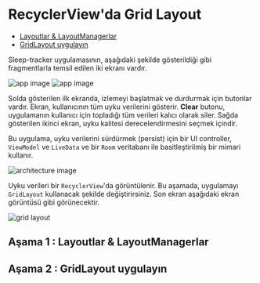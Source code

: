 # <a name="1"></a>RecyclerView'da Grid Layout

- [Layoutlar & LayoutManagerlar](#a)
- [GridLayout uygulayın](#b)

Sleep-tracker uygulamasının, aşağıdaki şekilde gösterildiği gibi fragmentlarla temsil edilen iki ekranı vardır.

![app image](https://developer.android.com/codelabs/kotlin-android-training-grid-layout/img/76d78f63f88c3c86.png)
![app image](https://developer.android.com/codelabs/kotlin-android-training-grid-layout/img/43590f0a4c00e138.png)

Solda gösterilen ilk ekranda, izlemeyi başlatmak ve durdurmak için butonlar vardır. Ekran, kullanıcının tüm uyku verilerini gösterir. **Clear** butonu, uygulamanın kullanıcı için topladığı tüm verileri kalıcı olarak siler. Sağda gösterilen ikinci ekran, uyku kalitesi derecelendirmesini seçmek içindir.

Bu uygulama, uyku verilerini sürdürmek (persist) için bir UI controller, `ViewModel` ve `LiveData` ve bir `Room` veritabanı ile basitleştirilmiş bir mimari kullanır.

![architecture image](https://developer.android.com/codelabs/kotlin-android-training-grid-layout/img/49f975f1e5fe689.png)

Uyku verileri bir `RecyclerView`'da görüntülenir. Bu aşamada, uygulamayı `GridLayout` kullanacak şekilde değiştirirsiniz. Son ekran aşağıdaki ekran görüntüsü gibi görünecektir.

![grid layout](https://developer.android.com/codelabs/kotlin-android-training-grid-layout/img/b0abde98c5f99bf6.png)

## <a name="a"></a>Aşama 1 : Layoutlar & LayoutManagerlar

## <a name="b"></a>Aşama 2 : GridLayout uygulayın
